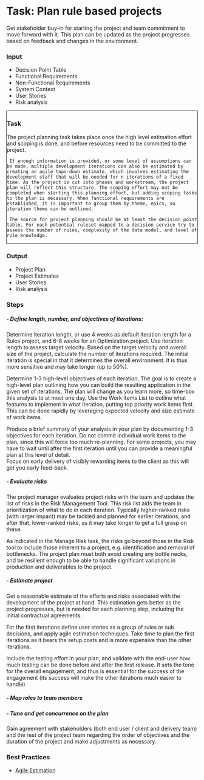 # Task: Plan rule based projects
Get stakeholder buy-in for starting the project and team commitment to move forward with it. This plan can be updated as the project progresses based on feedback and changes in the environment.

<div class="row">
   <div class="col-md-3">
     <h3>Input</h3>
     <ul>
       <li>Decision Point Table</li>
       <li>Functional Requirements</li>
       <li>Non-Functional Requirements</li>
       <li>System Context</li>
       <li>User Stories</li>
       <li>Risk analysis</li>
     </ul>
   </div>
   <div class="col-md-6" style="border:1px solid black;">
     <h3>Task</h3>
     The project planning task takes place once the high level estimation effort and scoping is done, and before resources need to be committed to the project.

     If enough information is provided, or some level of assumptions can be made, multiple development iterations can also be estimated by creating an agile tops-down estimate, which involves estimating the development staff that will be needed for n iterations of a fixed time. As the project is cut into phases and workstream, the project plan will reflect this structure. The scoping effort may not be completed when starting this planning effort, but adding scoping tasks to the plan is necessary. When functional requirements are established, it is important to group them by theme, epics, so iteration theme can be outlined.

     The source for project planning should be at least the decision point table. For each potential ruleset mapped to a decision service try to assess the number of rules, complexity of the data model, and level of rule knowledge.
 </div>
 <div class="col-md-3">
   <h3>Output</h3>
   <ul>
   <li>Project Plan</li>
   <li>Project Estimates</li>
   <li>User Stories</li>
   <li>Risk analysis</li>
   </ul>
 </div>
</div>
<div class="row">
<div class="col-md-6">
  <h3>Steps</h3>
  <h5>- Define length, number, and objectives of iterations:</h5><p>Determine iteration length, or use 4 weeks as default iteration length for a Rules project, and 6-8 weeks for an Optimization project. Use iteration length to assess target velocity. Based on the target velocity and overall size of the project, calculate the number of iterations required. The initial iteration is special in that it determines the overall environment. It is thus more sensitive and may take longer (up to 50%).</p>
  <p>
Determine 1-3 high-level objectives of each iteration, The goal is to create a high-level plan outlining how you can build the resulting application in the given set of iterations. The plan will change as you learn more, so time-box this analysis to at most one day. Use the Work Items List to outline what features to implement in what iteration, putting top priority work items first. This can be done rapidly by leveraging expected velocity and size estimate of work items.
</p>
  <p>
Produce a brief summary of your analysis in your plan by documenting 1-3 objectives for each iteration. Do not commit individual work items to the plan, since this will force too much re-planning. For some projects, you may have to wait until after the first iteration until you can provide a meaningful plan at this level of detail.
<br/>
Focus on early delivery of visibly rewarding items to the client as this will get you early feed-back.</p>
<h5>- Evaluate risks</h5>
<p>The project manager evaluates project risks with the team and updates the list of risks in the Risk Management Tool. This risk list aids the team in prioritization of what to do in each iteration. Typically higher-ranked risks (with larger impact) may be tackled and planned for earlier iterations, and after that, lower-ranked risks, as it may take longer to get a full grasp on these.
</p><p>
As indicated in the Manage Risk task, the risks go beyond those in the Risk tool to include those inherent to a project, e.g. identification and removal of bottlenecks. The project plan must both avoid creating any bottle necks, and be resilient enough to be able to handle significant variations in production and deliverables to the project.
</p>

<h5>- Estimate project</h5>
<p>Get a reasonable estimate of the efforts and risks associated with the development of the project at hand. This estimation gets better as the project progresses, but is needed for each planning step, including the initial contractual agreements.
</p>
<p>For the first iterations define user stories as a group of rules or sub decisions, and apply agile estimation techniques. Take time to plan the first iterations as it bears the setup costs and is more expensive than the other iterations.</p>
Include the testing effort in your plan, and validate with the end-user how much testing can be done before and after the first release. It sets the tone for the overall engagement, and thus is essential for the success of the engagement (its success will make the other iterations much easier to handle)
<h5>- Map roles to team members</h5>
<h5>- Tune and get concurrence on the plan</h5>
Gain agreement with stakeholders (both end user / client and delivery team) and the rest of the project team regarding the order of objectives and the duration of the project and make adjustments as necessary.
</div>
<div class="col-md-6">
  <h3>Best Practices</h3>
  <ul>
  <li><a href="#/bestpractices#agileestimation">Agile Estimation</a></li>
  </ul>
</div>
</div>
